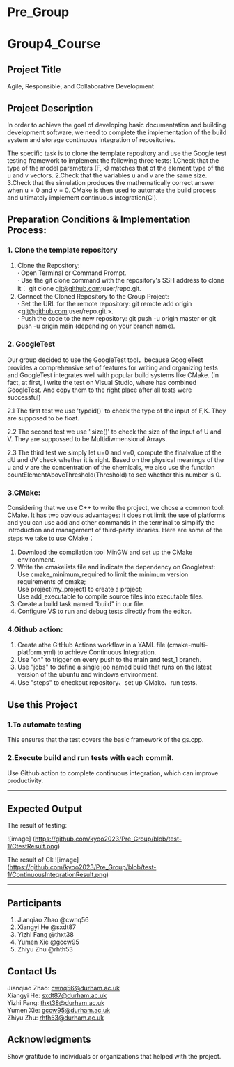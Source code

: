 # Pre_Group
# Group4_Course

## Project Title

Agile, Responsible, and Collaborative Development


## Project Description

In order to achieve the goal of developing basic documentation and building development software, we need to complete the implementation of the build system and storage continuous integration of repositories.

The specific task is to clone the template repository and use the Google test testing framework to implement the following three tests:
1.Check that the type of the model parameters (F, k) matches that of the element type of the u and v vectors.
2.Check that the variables u and v are the same size.
3.Check that the simulation produces the mathematically correct answer when u = 0 and v = 0. 
CMake is then used to automate the build process and ultimately implement continuous integration(CI).


## Preparation Conditions & Implementation Process:

### 1. Clone the template repository 
1. Clone the Repository:</br>
· Open Terminal or Command Prompt.</br>
· Use the git clone command with the repository's SSH address to clone it： git clone git@github.com:user/repo.git.</br>
2. Connect the Cloned Repository to the Group Project:</br>
· Set the URL for the remote repository: git remote add origin <git@github.com:user/repo.git.>.</br>
· Push the code to the new repository: git push -u origin master or git push -u origin main (depending on your branch name).</br>


### 2. GoogleTest
Our group decided to use the GoogleTest tool，because GoogleTest provides a comprehensive set of features for writing and organizing tests and GoogleTest integrates well with popular build systems like CMake. (In fact, at first, I write the test on Visual Studio, where has combined GoogleTest. And copy them to the right place after all tests were successful) 

2.1 The first test we use 'typeid()' to check the type of the input of F,K. They are supposed to be float.

2.2 The second test we use '.size()' to check the size of the input of U and V. They are suppossed to be Multidiwmensional Arrays.

2.3 The third test we simply let u=0 and v=0, compute the finalvalue of the dU and dV check whether it is right. 
   Based on the physical meanings of the u and v are the concentration of the chemicals, we also use the function countElementAboveThreshold(Threshold) to see whether this number is 0.

### 3.CMake:
Considering that we use C++ to write the project, we chose a common tool: CMake. It has two obvious advantages: it does not limit the use of platforms and you can use add and other commands in the terminal to simplify the introduction and management of third-party libraries.
Here are some of the steps we take to use CMake：
1. Download the compilation tool MinGW and set up the CMake environment. 
2. Write the cmakelists file and indicate the dependency on Googletest:</br>
   Use cmake_minimum_required to limit the minimum version requirements of cmake;</br>
   Use project(my_project) to create a project;</br>
   Use add_executable to compile source files into executable files.</br>
3. Create a build task named "build" in our file.
4. Configure VS to run and debug tests directly from the editor. 

### 4.Github action:
1. Create athe GitHub Actions workflow in a YAML file (cmake-multi-platform.yml) to achieve Continuous Integration.  
2. Use "on" to trigger on every push to the main and test_1 branch.
3. Use "jobs" to define a single job named build that runs on the latest version of the ubuntu and windows environment.
4. Use "steps" to checkout repository、set up CMake、run tests.

## Use this Project 

### 1.To automate testing
This ensures that the test covers the basic framework of the gs.cpp.
### 2.Execute build and run tests with each commit.
Use Github action to complete continuous integration, which can improve productivity.

---

## Expected Output
The result of testing:

![image] (https://github.com/kyoo2023/Pre_Group/blob/test-1/CtestResult.png)

The result of CI:
![image] (https://github.com/kyoo2023/Pre_Group/blob/test-1/ContinuousIntegrationResult.png)

---

## Participants
1. Jianqiao Zhao @cwnq56</br>
2. Xiangyi He @sxdt87</br>
3. Yizhi Fang @thxt38</br>
4. Yumen Xie @gccw95</br>
5. Zhiyu Zhu @rhth53


## Contact Us
Jianqiao Zhao:  cwnq56@durham.ac.uk </br>
Xiangyi He: sxdt87@durham.ac.uk </br>
Yizhi Fang: thxt38@durham.ac.uk</br>
Yumen Xie: gccw95@durham.ac.uk</br>
Zhiyu Zhu: rhth53@durham.ac.uk

## Acknowledgments
Show gratitude to individuals or organizations that helped with the project.


